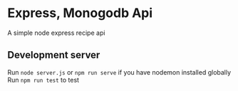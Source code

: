 # Express, Monogodb Api
A simple node express recipe api

## Development server
Run `node server.js` or `npm run serve` if you have nodemon installed globally
Run `npm run test` to test